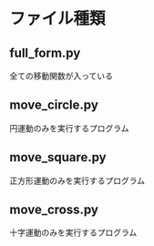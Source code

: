 # ファイル種類
## full_form.py
全ての移動関数が入っている
## move_circle.py
円運動のみを実行するプログラム
## move_square.py
正方形運動のみを実行するプログラム
## move_cross.py
十字運動のみを実行するプログラム
